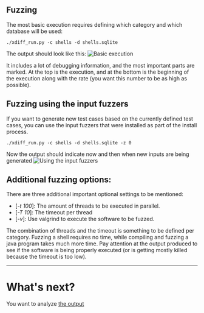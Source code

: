 ## Fuzzing
The most basic execution requires defining which category and which database will be used:
```
./xdiff_run.py -c shells -d shells.sqlite
```
The output should look like this:
![Basic execution](https://user-images.githubusercontent.com/12038478/33235137-ebf31cba-d210-11e7-9e39-d75e7a946ce5.png)

It includes a lot of debugging information, and the most important parts are marked. At the top is the execution, and at the bottom is the beginning of the execution along with the rate (you want this number to be as high as possible).

## Fuzzing using the input fuzzers

If you want to generate new test cases based on the currently defined test cases, you can use the input fuzzers that were installed as part of the install process.
```
./xdiff_run.py -c shells -d shells.sqlite -z 0
```
Now the output should indicate now and then when new inputs are being generated
![Using the input fuzzers](https://user-images.githubusercontent.com/12038478/33235241-c786cbd6-d212-11e7-8f43-d470a6cdfff1.png)

## Additional fuzzing options:

There are three additional important optional settings to be mentioned:

- [*-t 100*]: The amount of threads to be executed in parallel.
- [*-T 10*]: The timeout per thread
- [*-v*]: Use valgrind to execute the software to be fuzzed.

The combination of threads and the timeout is something to be defined per category. Fuzzing a shell requires no time, while compiling and fuzzing a java program takes much more time. Pay attention at the output produced to see if the software is being properly executed (or is getting mostly killed because the timeout is too low).

---
# What's next?

You want to analyze [the output](https://github.com/IOActive/XDiFF/wiki/The-output)

